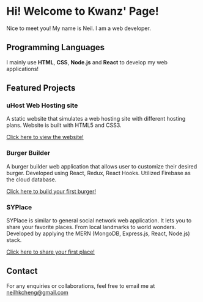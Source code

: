 # Hi! Welcome to Kwanz' Page!
Nice to meet you! My name is Neil. I am a web developer.

## Programming Languages
I mainly use **HTML**, **CSS**, **Node.js** and **React** to develop my web applications!

## Featured Projects
### uHost Web Hosting site
A static website that simulates a web hosting site with different hosting plans.
Website is built with HTML5 and CSS3.

<a href="https://uhostbync.netlify.app/">Click here to view the website!</a>

### Burger Builder
A burger builder web application that allows user to customize their desired burger.
Developed using React, Redux, React Hooks. Utilized Firebase as the cloud database.

<a href="https://react-burger-builder-c0403.firebaseapp.com/">Click here to build your first burger!</a>

### SYPlace
SYPlace is similar to general social network web application. It lets you to share your favorite places. From local landmarks to world wonders.
Developed by applying the MERN (MongoDB, Express.js, React, Node.js) stack.

<a href="https://syplace.herokuapp.com/">Click here to share your first place!</a>

## Contact
For any enquiries or collaborations, feel free to email me at neilhkcheng@gmail.com
